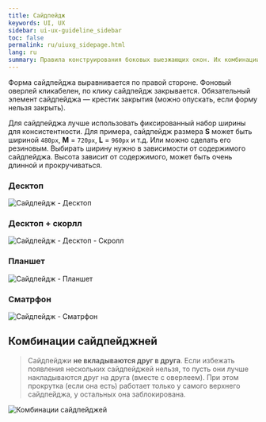 ```yaml
---
title: Сайдпейдж
keywords: UI, UX
sidebar: ui-ux-guideline_sidebar
toc: false
permalink: ru/uiuxg_sidepage.html
lang: ru
summary: Правила конструирования боковых выезжающих окон. Их комбинации и порядок появления.
---
```


Форма сайдпейджа выравнивается по правой стороне. Фоновый оверлей кликабелен, по клику сайдпейдж закрывается. Обязательный элемент сайдпейджа — крестик закрытия (можно опускать, если форму нельзя закрыть).

Для сайдпейджа лучше использовать фиксированный набор ширины для консистентности. Для примера, сайдпейдж размера **S** может быть шириной `480px`, **M** = `720px`, **L** = `960px` и т.д. Или можно сделать его резиновым. Выбирать ширину нужно в зависимости от содержимого сайдпейджа. Высота зависит от содержимого, может быть очень длинной и прокручиваться.

### Десктоп

![Сайдпейдж - Десктоп](../../../images/pages/guides/ui-ux-guideline/uiuxg_sidepage/1.png)

### Десктоп + скорлл

![Сайдпейдж - Десктоп - Скролл](../../../images/pages/guides/ui-ux-guideline/uiuxg_sidepage/4.png)

### Планшет

![Сайдпейдж - Планшет](../../../images/pages/guides/ui-ux-guideline/uiuxg_sidepage/2.png)

### Сматрфон

![Сайдпейдж - Сматрфон](../../../images/pages/guides/ui-ux-guideline/uiuxg_sidepage/3.png)

## Комбинации сайдпейджней

> Сайдпейджи **не вкладываются друг в друга**. Если избежать появления нескольких сайдпейджей нельзя, то пусть они лучше накладываются друг на друга (вместе с оверлеем). При этом прокрутка (если она есть) работает только у самого верхнего сайдпейджа, у остальных она заблокирована.

![Комбинации сайдпейджей](../../../images/pages/guides/ui-ux-guideline/uiuxg_sidepage/5.png)
